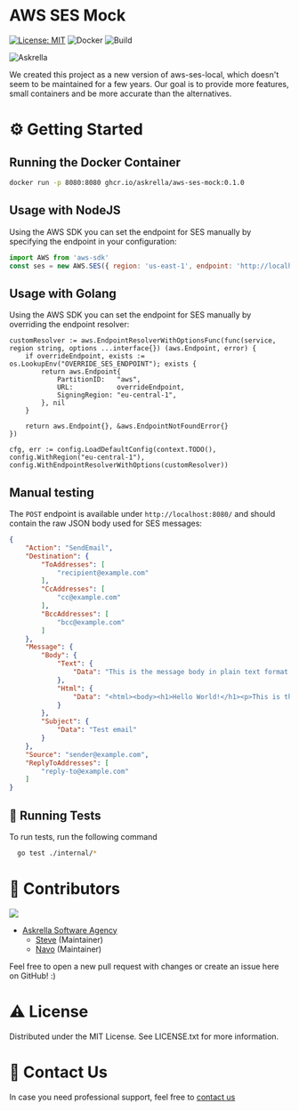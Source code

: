 #  AWS SES Mock


[![License: MIT](https://img.shields.io/badge/License-MIT-yellow.svg)](https://opensource.org/licenses/MIT)
![Docker](https://github.com/askrella/whatsapp-chatgpt/actions/workflows/docker.yml/badge.svg)
![Build](https://img.shields.io/github/actions/workflow/status/askrella/aws-ses-mock/docker.yml?branch=master)


![Askrella](https://avatars.githubusercontent.com/u/77694724?s=100)

We created this project as a new version of aws-ses-local, which doesn't seem to be maintained for a few years.
Our goal is to provide more features, small containers and be more accurate than the alternatives.

# :gear: Getting Started

## Running the Docker Container

```bash
docker run -p 8080:8080 ghcr.io/askrella/aws-ses-mock:0.1.0
```

## Usage with NodeJS

Using the AWS SDK you can set the endpoint for SES manually by specifying the endpoint in your configuration:

```javascript
import AWS from 'aws-sdk'
const ses = new AWS.SES({ region: 'us-east-1', endpoint: 'http://localhost:8080' })
```

## Usage with Golang

Using the AWS SDK you can set the endpoint for SES manually by overriding the endpoint resolver:

```golang
customResolver := aws.EndpointResolverWithOptionsFunc(func(service, region string, options ...interface{}) (aws.Endpoint, error) {
    if overrideEndpoint, exists := os.LookupEnv("OVERRIDE_SES_ENDPOINT"); exists {
        return aws.Endpoint{
            PartitionID:   "aws",
            URL:           overrideEndpoint,
            SigningRegion: "eu-central-1",
        }, nil
    }

    return aws.Endpoint{}, &aws.EndpointNotFoundError{}
})

cfg, err := config.LoadDefaultConfig(context.TODO(), config.WithRegion("eu-central-1"), config.WithEndpointResolverWithOptions(customResolver))
```

## Manual testing

The `POST` endpoint is available under `http://localhost:8080/` and should contain the raw JSON body used for SES messages:
```json
{
    "Action": "SendEmail",
    "Destination": {
        "ToAddresses": [
            "recipient@example.com"
        ],
        "CcAddresses": [
            "cc@example.com"
        ],
        "BccAddresses": [
            "bcc@example.com"
        ]
    },
    "Message": {
        "Body": {
            "Text": {
                "Data": "This is the message body in plain text format."
            },
            "Html": {
                "Data": "<html><body><h1>Hello World!</h1><p>This is the message body in HTML format.</p></body></html>"
            }
        },
        "Subject": {
            "Data": "Test email"
        }
    },
    "Source": "sender@example.com",
    "ReplyToAddresses": [
        "reply-to@example.com"
    ]
}
```

## :test_tube: Running Tests

To run tests, run the following command

```bash
  go test ./internal/*
```


# :wave: Contributors

<a href="https://github.com/askrella/aws-ses-mock/graphs/contributors">
  <img src="https://contrib.rocks/image?repo=askrella/aws-ses-mock" />
</a>

* [Askrella Software Agency](askrella.de)
  * [Steve](https://github.com/steve-hb) (Maintainer)
  * [Navo](https://github.com/navopw) (Maintainer)

Feel free to open a new pull request with changes or create an issue here on GitHub! :)

# :warning: License
Distributed under the MIT License. See LICENSE.txt for more information.

# :handshake: Contact Us

In case you need professional support, feel free to <a href="mailto:contact@askrella.de">contact us</a>
